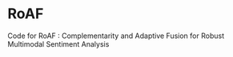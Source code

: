 # RoAF
Code for RoAF : Complementarity and Adaptive Fusion for Robust Multimodal Sentiment Analysis
